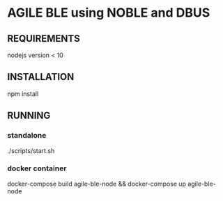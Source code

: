 # AGILE BLE using NOBLE and DBUS
## REQUIREMENTS ##

nodejs version < 10 


## INSTALLATION ##

npm install

## RUNNING ##

### standalone ###
./scripts/start.sh

### docker container ### 
docker-compose build agile-ble-node && docker-compose up agile-ble-node

